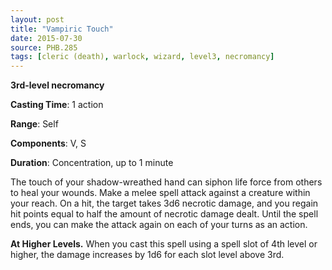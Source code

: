 ```yaml
---
layout: post
title: "Vampiric Touch"
date: 2015-07-30
source: PHB.285
tags: [cleric (death), warlock, wizard, level3, necromancy]
---
```


**3rd-level necromancy**

**Casting Time**: 1 action

**Range**: Self

**Components**: V, S

**Duration**: Concentration, up to 1 minute

The touch of your shadow-wreathed hand can siphon life force from others to heal your wounds. Make a melee spell attack against a creature within your reach. On a hit, the target takes 3d6 necrotic damage, and you regain hit points equal to half the amount of necrotic damage dealt. Until the spell ends, you can make the attack again on each of your turns as an action.

**At Higher Levels.** When you cast this spell using a spell slot of 4th level or higher, the damage increases by 1d6 for each slot level above 3rd.
